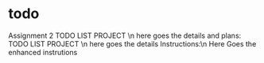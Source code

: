 # todo
Assignment 2
TODO LIST PROJECT \n here goes the details and plans:
TODO LIST PROJECT \n here goes the details
Instructions:\n
Here Goes the enhanced instrutions
